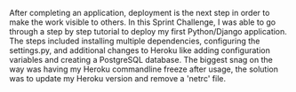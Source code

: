 After completing an application, deployment is the next step in order to make the work visible to others. In this Sprint Challenge, I was able to go through a step by step tutorial to deploy my first Python/Django application. The steps included installing multiple dependencies, configuring the settings.py, and additional changes to Heroku like adding configuration variables and creating a PostgreSQL database. The biggest snag on the way was having my Heroku commandline freeze after usage, the solution was to update my Heroku version and remove a 'netrc' file. 